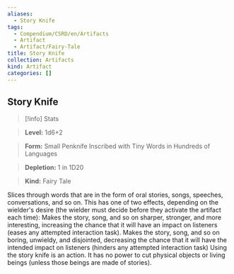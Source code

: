 ```yaml
---
aliases:
  - Story Knife
tags:
  - Compendium/CSRD/en/Artifacts
  - Artifact
  - Artifact/Fairy-Tale
title: Story Knife
collection: Artifacts
kind: Artifact
categories: []
---
```

## Story Knife    
>[!info] Stats    
> **Level:** 1d6+2    
> **Form:** Small Penknife Inscribed with Tiny Words in Hundreds of Languages    
> **Depletion:** 1 in 1D20    
> **Kind:** Fairy Tale  
    
Slices through words that are in the form of oral stories, songs, speeches, conversations, and so on. This has one of two effects, depending on the wielder's desire (the wielder must decide before they activate the artifact each time): Makes the story, song, and so on sharper, stronger, and more interesting, increasing the chance that it will have an impact on listeners (eases any attempted interaction task). Makes the story, song, and so on boring, unwieldy, and disjointed, decreasing the chance that it will have the intended impact on listeners (hinders any attempted interaction task) Using the story knife is an action. It has no power to cut physical objects or living beings (unless those beings are made of stories).